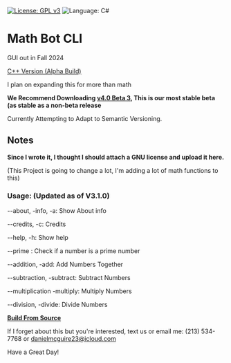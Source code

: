 [![License: GPL v3](https://img.shields.io/github/license/DanielLMcGuire/MathBotCLI)](https://www.gnu.org/licenses/old-licenses/gpl-3.0) ![Language: C#](https://img.shields.io/badge/language-C%23-green)

# Math Bot CLI
GUI out in Fall 2024

[C++ Version (Alpha Build)](https://github.com/DanielLMcGuire/MathBotCLI-CPP)

I plan on expanding this for more than math

**We Recommend Downloading [v4.0 Beta 3](https://github.com/DanielLMcGuire/MathBotCLI/releases/tag/v4.0.0-beta.3), This is our most stable beta (as stable as a non-beta release**

Currently Attempting to Adapt to Semantic Versioning.

## Notes
**Since I wrote it, I thought I should attach a GNU license and upload it here.**

(This Project is going to change a lot, I'm adding a lot of math functions to this)

### Usage: (Updated as of V3.1.0)
  
  --about, -info, -a: Show About info
  
  --credits, -c: Credits
  
  --help, -h: Show help
  
  --prime <number>: Check if a number is a prime number
  
  --addition, -add: Add Numbers Together
  
  --subtraction, -subtract: Subtract Numbers
  
  --multiplication -multiply: Multiply Numbers
  
  --division, -divide: Divide Numbers

[**Build From Source**](https://github.com/DanielLMcGuire/MathBotCLI/wiki/Build-From-Source)


If I forget about this but you're interested, text us or email me:
(213) 534-7768 or danielmcguire23@icloud.com


Have a Great Day!
